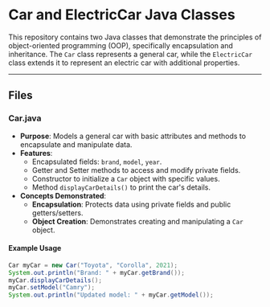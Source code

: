 # Car and ElectricCar Java Classes

This repository contains two Java classes that demonstrate the principles of object-oriented programming (OOP), specifically encapsulation and inheritance. The `Car` class represents a general car, while the `ElectricCar` class extends it to represent an electric car with additional properties.

---

## Files

### **Car.java**
- **Purpose**: Models a general car with basic attributes and methods to encapsulate and manipulate data.
- **Features**:
  - Encapsulated fields: `brand`, `model`, `year`.
  - Getter and Setter methods to access and modify private fields.
  - Constructor to initialize a `Car` object with specific values.
  - Method `displayCarDetails()` to print the car's details.
- **Concepts Demonstrated**:
  - **Encapsulation**: Protects data using private fields and public getters/setters.
  - **Object Creation**: Demonstrates creating and manipulating a `Car` object.

#### Example Usage
```java
Car myCar = new Car("Toyota", "Corolla", 2021);
System.out.println("Brand: " + myCar.getBrand());
myCar.displayCarDetails();
myCar.setModel("Camry");
System.out.println("Updated model: " + myCar.getModel());
